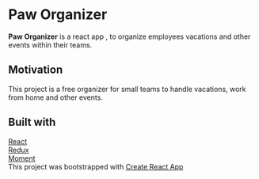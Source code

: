<h1> Paw Organizer </h1>
<p>
    <strong>Paw Organizer</strong> is a react app , to organize employees
    vacations and other events within their teams.
</p>
<h2>Motivation</h2>
<p>
    This project is a free organizer for small teams to handle vacations,
    work from home and other events.
</p>

<h2>Built with</h2>
<p>
    <a href="https://reactjs.org/">React</a> <br/>
    <a href="https://redux.js.org/">Redux</a><br/>
    <a href="https://momentjs.com/">Moment</a><br/>
    This project was bootstrapped with <a href="">Create React App</a>
</p>
